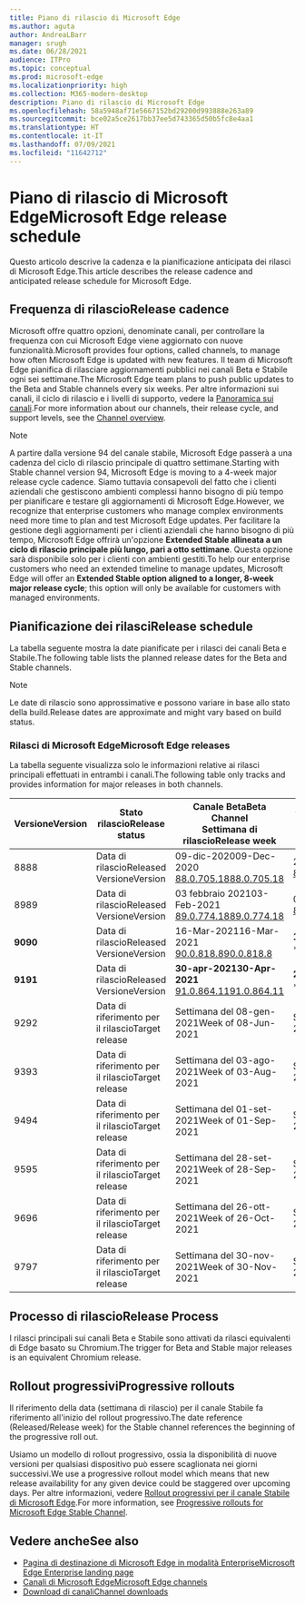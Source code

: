 ```yaml
---
title: Piano di rilascio di Microsoft Edge
ms.author: aguta
author: AndreaLBarr
manager: srugh
ms.date: 06/28/2021
audience: ITPro
ms.topic: conceptual
ms.prod: microsoft-edge
ms.localizationpriority: high
ms.collection: M365-modern-desktop
description: Piano di rilascio di Microsoft Edge
ms.openlocfilehash: 58a5948af71e5667152bd29200d993888e263a89
ms.sourcegitcommit: bce02a5ce2617bb37ee5d743365d50b5fc8e4aa1
ms.translationtype: HT
ms.contentlocale: it-IT
ms.lasthandoff: 07/09/2021
ms.locfileid: "11642712"
---
```

# <a name="microsoft-edge-release-schedule"></a><span data-ttu-id="e2b29-103">Piano di rilascio di Microsoft Edge</span><span class="sxs-lookup"><span data-stu-id="e2b29-103">Microsoft Edge release schedule</span></span>

<span data-ttu-id="e2b29-104">Questo articolo descrive la cadenza e la pianificazione anticipata dei rilasci di Microsoft Edge.</span><span class="sxs-lookup"><span data-stu-id="e2b29-104">This article describes the release cadence and anticipated release schedule for Microsoft Edge.</span></span>

## <a name="release-cadence"></a><span data-ttu-id="e2b29-105">Frequenza di rilascio</span><span class="sxs-lookup"><span data-stu-id="e2b29-105">Release cadence</span></span>

<span data-ttu-id="e2b29-106">Microsoft offre quattro opzioni, denominate canali, per controllare la frequenza con cui Microsoft Edge viene aggiornato con nuove funzionalità.</span><span class="sxs-lookup"><span data-stu-id="e2b29-106">Microsoft provides four options, called channels, to manage how often Microsoft Edge is updated with new features.</span></span> <span data-ttu-id="e2b29-107">Il team di Microsoft Edge pianifica di rilasciare aggiornamenti pubblici nei canali Beta e Stabile ogni sei settimane.</span><span class="sxs-lookup"><span data-stu-id="e2b29-107">The Microsoft Edge team plans to push public updates to the Beta and Stable channels every six weeks.</span></span> <span data-ttu-id="e2b29-108">Per altre informazioni sui canali, il ciclo di rilascio e i livelli di supporto, vedere la [Panoramica sui canali](./microsoft-edge-channels.md#channel-overview).</span><span class="sxs-lookup"><span data-stu-id="e2b29-108">For more information about our channels, their release cycle, and support levels, see the [Channel overview](./microsoft-edge-channels.md#channel-overview).</span></span>

> [!NOTE]
> <span data-ttu-id="e2b29-109">A partire dalla versione 94 del canale stabile, Microsoft Edge passerà a una cadenza del ciclo di rilascio principale di quattro settimane.</span><span class="sxs-lookup"><span data-stu-id="e2b29-109">Starting with Stable channel version 94, Microsoft Edge is moving to a 4-week major release cycle cadence.</span></span> <span data-ttu-id="e2b29-110">Siamo tuttavia consapevoli del fatto che i clienti aziendali che gestiscono ambienti complessi hanno bisogno di più tempo per pianificare e testare gli aggiornamenti di Microsoft Edge.</span><span class="sxs-lookup"><span data-stu-id="e2b29-110">However, we recognize that enterprise customers who manage complex environments need more time to plan and test Microsoft Edge updates.</span></span> <span data-ttu-id="e2b29-111">Per facilitare la gestione degli aggiornamenti per i clienti aziendali che hanno bisogno di più tempo, Microsoft Edge offrirà un'opzione **Extended Stable allineata a un ciclo di rilascio principale più lungo, pari a otto settimane**. Questa opzione sarà disponibile solo per i clienti con ambienti gestiti.</span><span class="sxs-lookup"><span data-stu-id="e2b29-111">To help our enterprise customers who need an extended timeline to manage updates, Microsoft Edge will offer an **Extended Stable option aligned to a longer, 8-week major release cycle**; this option will only be available for customers with managed environments.</span></span>

## <a name="release-schedule"></a><span data-ttu-id="e2b29-112">Pianificazione dei rilasci</span><span class="sxs-lookup"><span data-stu-id="e2b29-112">Release schedule</span></span>

<span data-ttu-id="e2b29-113">La tabella seguente mostra la date pianificate per i rilasci dei canali Beta e Stabile.</span><span class="sxs-lookup"><span data-stu-id="e2b29-113">The following table lists the planned release dates for the Beta and Stable channels.</span></span>

> [!NOTE]
> <span data-ttu-id="e2b29-114">Le date di rilascio sono approssimative e possono variare in base allo stato della build.</span><span class="sxs-lookup"><span data-stu-id="e2b29-114">Release dates are approximate and might vary based on build status.</span></span>

### <a name="microsoft-edge-releases"></a><span data-ttu-id="e2b29-115">Rilasci di Microsoft Edge</span><span class="sxs-lookup"><span data-stu-id="e2b29-115">Microsoft Edge releases</span></span>

<span data-ttu-id="e2b29-116">La tabella seguente visualizza solo le informazioni relative ai rilasci principali effettuati in entrambi i canali.</span><span class="sxs-lookup"><span data-stu-id="e2b29-116">The following table only tracks and provides information for major releases in both channels.</span></span>

| <span data-ttu-id="e2b29-117">Versione</span><span class="sxs-lookup"><span data-stu-id="e2b29-117">Version</span></span> | <span data-ttu-id="e2b29-118">Stato rilascio</span><span class="sxs-lookup"><span data-stu-id="e2b29-118">Release status</span></span> | <span data-ttu-id="e2b29-119">Canale Beta</span><span class="sxs-lookup"><span data-stu-id="e2b29-119">Beta Channel</span></span><br><span data-ttu-id="e2b29-120">Settimana di rilascio</span><span class="sxs-lookup"><span data-stu-id="e2b29-120">Release week</span></span> | <span data-ttu-id="e2b29-121">Canale Stable</span><span class="sxs-lookup"><span data-stu-id="e2b29-121">Stable Channel</span></span><br><span data-ttu-id="e2b29-122">Settimana di rilascio</span><span class="sxs-lookup"><span data-stu-id="e2b29-122">Release week</span></span> |
|---------|-----|------|--------|
| <span data-ttu-id="e2b29-123">88</span><span class="sxs-lookup"><span data-stu-id="e2b29-123">88</span></span> | <span data-ttu-id="e2b29-124">Data di rilascio</span><span class="sxs-lookup"><span data-stu-id="e2b29-124">Released</span></span><br><span data-ttu-id="e2b29-125">Versione</span><span class="sxs-lookup"><span data-stu-id="e2b29-125">Version</span></span> | <span data-ttu-id="e2b29-126">09-dic-2020</span><span class="sxs-lookup"><span data-stu-id="e2b29-126">09-Dec-2020</span></span><br>[<span data-ttu-id="e2b29-127">88.0.705.18</span><span class="sxs-lookup"><span data-stu-id="e2b29-127">88.0.705.18</span></span>](/deployedge/microsoft-edge-relnote-archive-beta-channel.md#version-88070518-december-9) | <span data-ttu-id="e2b29-128">21-gen-2021</span><span class="sxs-lookup"><span data-stu-id="e2b29-128">21-Jan-2021</span></span><br>[<span data-ttu-id="e2b29-129">88.0.705.50</span><span class="sxs-lookup"><span data-stu-id="e2b29-129">88.0.705.50</span></span>](/microsoft-edge-relnote-archive-stable-channel.md#version-88070550-january-21)|
| <span data-ttu-id="e2b29-130">89</span><span class="sxs-lookup"><span data-stu-id="e2b29-130">89</span></span> | <span data-ttu-id="e2b29-131">Data di rilascio</span><span class="sxs-lookup"><span data-stu-id="e2b29-131">Released</span></span><br><span data-ttu-id="e2b29-132">Versione</span><span class="sxs-lookup"><span data-stu-id="e2b29-132">Version</span></span> | <span data-ttu-id="e2b29-133">03 febbraio 2021</span><span class="sxs-lookup"><span data-stu-id="e2b29-133">03-Feb-2021</span></span><br>[<span data-ttu-id="e2b29-134">89.0.774.18</span><span class="sxs-lookup"><span data-stu-id="e2b29-134">89.0.774.18</span></span>](/deployedge/microsoft-edge-relnote-beta-channel.md#version-89077423-february-8) | <span data-ttu-id="e2b29-135">04-mar-2021</span><span class="sxs-lookup"><span data-stu-id="e2b29-135">04-Mar-2021</span></span><br>[<span data-ttu-id="e2b29-136">89.0.774.45</span><span class="sxs-lookup"><span data-stu-id="e2b29-136">89.0.774.45</span></span>](/microsoft-edge-relnote-stable-channel.md#version-89077445-march-4) |
| **<span data-ttu-id="e2b29-137">90</span><span class="sxs-lookup"><span data-stu-id="e2b29-137">90</span></span>** | <span data-ttu-id="e2b29-138">Data di rilascio</span><span class="sxs-lookup"><span data-stu-id="e2b29-138">Released</span></span><br><span data-ttu-id="e2b29-139">Versione</span><span class="sxs-lookup"><span data-stu-id="e2b29-139">Version</span></span> | <span data-ttu-id="e2b29-140">16-Mar-2021</span><span class="sxs-lookup"><span data-stu-id="e2b29-140">16-Mar-2021</span></span><br>[<span data-ttu-id="e2b29-141">90.0.818.8</span><span class="sxs-lookup"><span data-stu-id="e2b29-141">90.0.818.8</span></span>](/deployedge/microsoft-edge-relnote-beta-channel.md#version-9008188-march-16) | **<span data-ttu-id="e2b29-142">15-apr-2021</span><span class="sxs-lookup"><span data-stu-id="e2b29-142">15-Apr-2021</span></span>**<BR><span data-ttu-id="e2b29-143">\*\*[90.0.818.39](/deployedge/microsoft-edge-relnote-stable-channel#version-90081839-april-15)</span><span class="sxs-lookup"><span data-stu-id="e2b29-143">\*\*[90.0.818.39](/deployedge/microsoft-edge-relnote-stable-channel#version-90081839-april-15)</span></span> |
| **<span data-ttu-id="e2b29-144">91</span><span class="sxs-lookup"><span data-stu-id="e2b29-144">91</span></span>** | <span data-ttu-id="e2b29-145">Data di rilascio</span><span class="sxs-lookup"><span data-stu-id="e2b29-145">Released</span></span><br><span data-ttu-id="e2b29-146">Versione</span><span class="sxs-lookup"><span data-stu-id="e2b29-146">Version</span></span> | **<span data-ttu-id="e2b29-147">30-apr-2021</span><span class="sxs-lookup"><span data-stu-id="e2b29-147">30-Apr-2021</span></span>**<br>[<span data-ttu-id="e2b29-148">91.0.864.11</span><span class="sxs-lookup"><span data-stu-id="e2b29-148">91.0.864.11</span></span>](/deployedge/microsoft-edge-relnote-beta-channel.md#version-91086411-april-30) | **<span data-ttu-id="e2b29-149">27-mag-2021</span><span class="sxs-lookup"><span data-stu-id="e2b29-149">27-May-2021</span></span>**<BR><span data-ttu-id="e2b29-150">\*\*[91.0.864.37](/deployedge/microsoft-edge-relnote-stable-channel#version-91086437-may-27)</span><span class="sxs-lookup"><span data-stu-id="e2b29-150">\*\*[91.0.864.37](/deployedge/microsoft-edge-relnote-stable-channel#version-91086437-may-27)</span></span> |
| <span data-ttu-id="e2b29-151">92</span><span class="sxs-lookup"><span data-stu-id="e2b29-151">92</span></span> | <span data-ttu-id="e2b29-152">Data di riferimento per il rilascio</span><span class="sxs-lookup"><span data-stu-id="e2b29-152">Target release</span></span> | <span data-ttu-id="e2b29-153">Settimana del 08-gen-2021</span><span class="sxs-lookup"><span data-stu-id="e2b29-153">Week of 08-Jun-2021</span></span> | <span data-ttu-id="e2b29-154">Settimana del 22-lug-2021</span><span class="sxs-lookup"><span data-stu-id="e2b29-154">Week of 22-Jul-2021</span></span> |
| <span data-ttu-id="e2b29-155">93</span><span class="sxs-lookup"><span data-stu-id="e2b29-155">93</span></span> | <span data-ttu-id="e2b29-156">Data di riferimento per il rilascio</span><span class="sxs-lookup"><span data-stu-id="e2b29-156">Target release</span></span> | <span data-ttu-id="e2b29-157">Settimana del 03-ago-2021</span><span class="sxs-lookup"><span data-stu-id="e2b29-157">Week of 03-Aug-2021</span></span> | <span data-ttu-id="e2b29-158">Settimana del 02-set-2021</span><span class="sxs-lookup"><span data-stu-id="e2b29-158">Week of 02-Sep-2021</span></span> |
| <span data-ttu-id="e2b29-159">94</span><span class="sxs-lookup"><span data-stu-id="e2b29-159">94</span></span> | <span data-ttu-id="e2b29-160">Data di riferimento per il rilascio</span><span class="sxs-lookup"><span data-stu-id="e2b29-160">Target release</span></span> | <span data-ttu-id="e2b29-161">Settimana del 01-set-2021</span><span class="sxs-lookup"><span data-stu-id="e2b29-161">Week of 01-Sep-2021</span></span> | <span data-ttu-id="e2b29-162">Settimana del 23-set-2021</span><span class="sxs-lookup"><span data-stu-id="e2b29-162">Week of 23-Sep-2021</span></span> |
| <span data-ttu-id="e2b29-163">95</span><span class="sxs-lookup"><span data-stu-id="e2b29-163">95</span></span> | <span data-ttu-id="e2b29-164">Data di riferimento per il rilascio</span><span class="sxs-lookup"><span data-stu-id="e2b29-164">Target release</span></span> | <span data-ttu-id="e2b29-165">Settimana del 28-set-2021</span><span class="sxs-lookup"><span data-stu-id="e2b29-165">Week of 28-Sep-2021</span></span> | <span data-ttu-id="e2b29-166">Settimana del 21-ott-2021</span><span class="sxs-lookup"><span data-stu-id="e2b29-166">Week of 21-Oct-2021</span></span> |
| <span data-ttu-id="e2b29-167">96</span><span class="sxs-lookup"><span data-stu-id="e2b29-167">96</span></span> | <span data-ttu-id="e2b29-168">Data di riferimento per il rilascio</span><span class="sxs-lookup"><span data-stu-id="e2b29-168">Target release</span></span> | <span data-ttu-id="e2b29-169">Settimana del 26-ott-2021</span><span class="sxs-lookup"><span data-stu-id="e2b29-169">Week of 26-Oct-2021</span></span> | <span data-ttu-id="e2b29-170">Settimana del 18-nov-2021</span><span class="sxs-lookup"><span data-stu-id="e2b29-170">Week of 18-Nov-2021</span></span> |
| <span data-ttu-id="e2b29-171">97</span><span class="sxs-lookup"><span data-stu-id="e2b29-171">97</span></span> | <span data-ttu-id="e2b29-172">Data di riferimento per il rilascio</span><span class="sxs-lookup"><span data-stu-id="e2b29-172">Target release</span></span> | <span data-ttu-id="e2b29-173">Settimana del 30-nov-2021</span><span class="sxs-lookup"><span data-stu-id="e2b29-173">Week of 30-Nov-2021</span></span> | <span data-ttu-id="e2b29-174">Settimana del 06-gen-2022</span><span class="sxs-lookup"><span data-stu-id="e2b29-174">Week of 06-Jan-2022</span></span> |

## <a name="release-process"></a><span data-ttu-id="e2b29-175">Processo di rilascio</span><span class="sxs-lookup"><span data-stu-id="e2b29-175">Release Process</span></span>

<span data-ttu-id="e2b29-176">I rilasci principali sui canali Beta e Stabile sono attivati da rilasci equivalenti di Edge basato su Chromium.</span><span class="sxs-lookup"><span data-stu-id="e2b29-176">The trigger for Beta and Stable major releases is an equivalent Chromium release.</span></span>

## <a name="progressive-rollouts"></a><span data-ttu-id="e2b29-177">Rollout progressivi</span><span class="sxs-lookup"><span data-stu-id="e2b29-177">Progressive rollouts</span></span>

<span data-ttu-id="e2b29-178">Il riferimento della data (settimana di rilascio) per il canale Stabile fa riferimento all'inizio del rollout progressivo.</span><span class="sxs-lookup"><span data-stu-id="e2b29-178">The date reference (Released/Release week) for the Stable channel references the beginning of the progressive roll out.</span></span>

<span data-ttu-id="e2b29-179">Usiamo un modello di rollout progressivo, ossia la disponibilità di nuove versioni per qualsiasi dispositivo può essere scaglionata nei giorni successivi.</span><span class="sxs-lookup"><span data-stu-id="e2b29-179">We use a progressive rollout model which means that new release availability for any given device could be staggered over upcoming days.</span></span> <span data-ttu-id="e2b29-180">Per altre informazioni, vedere [Rollout progressivi per il canale Stabile di Microsoft Edge](/deployedge/microsoft-edge-update-progressive-rollout).</span><span class="sxs-lookup"><span data-stu-id="e2b29-180">For more information, see [Progressive rollouts for Microsoft Edge Stable Channel](/deployedge/microsoft-edge-update-progressive-rollout).</span></span>

## <a name="see-also"></a><span data-ttu-id="e2b29-181">Vedere anche</span><span class="sxs-lookup"><span data-stu-id="e2b29-181">See also</span></span>

- [<span data-ttu-id="e2b29-182">Pagina di destinazione di Microsoft Edge in modalità Enterprise</span><span class="sxs-lookup"><span data-stu-id="e2b29-182">Microsoft Edge Enterprise landing page</span></span>](https://aka.ms/EdgeEnterprise)
- [<span data-ttu-id="e2b29-183">Canali di Microsoft Edge</span><span class="sxs-lookup"><span data-stu-id="e2b29-183">Microsoft Edge channels</span></span>](/deployedge/microsoft-edge-channels)
- [<span data-ttu-id="e2b29-184">Download di canali</span><span class="sxs-lookup"><span data-stu-id="e2b29-184">Channel downloads</span></span>](https://www.microsoft.com/edge/business/download)